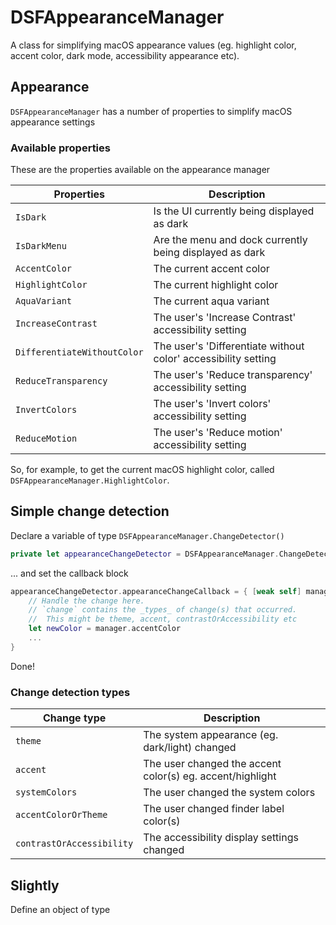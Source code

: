 # DSFAppearanceManager

A class for simplifying macOS appearance values (eg. highlight color, accent color, dark mode, accessibility appearance etc).

## Appearance

`DSFAppearanceManager` has a number of properties to simplify macOS appearance settings

### Available properties

These are the properties available on the appearance manager

| Properties                  | Description                                                       |
|-----------------------------|-------------------------------------------------------------------|
| `IsDark`                    | Is the UI currently being displayed as dark                       |
| `IsDarkMenu`                | Are the menu and dock currently being displayed as dark           |
| `AccentColor`               | The current accent color                                          |
| `HighlightColor`            | The current highlight color                                       |
| `AquaVariant`               | The current aqua variant                                          |
| `IncreaseContrast`          | The user's 'Increase Contrast' accessibility setting              |
| `DifferentiateWithoutColor` | The user's 'Differentiate without color' accessibility setting    |
| `ReduceTransparency`        | The user's 'Reduce transparency' accessibility setting            |
| `InvertColors`              | The user's 'Invert colors' accessibility setting                  |
| `ReduceMotion`              | The user's 'Reduce motion' accessibility setting                  |

So, for example, to get the current macOS highlight color, called `DSFAppearanceManager.HighlightColor`.

## Simple change detection

Declare a variable of type `DSFAppearanceManager.ChangeDetector()`

```swift
private let appearanceChangeDetector = DSFAppearanceManager.ChangeDetector()
```

... and set the callback block

```swift
appearanceChangeDetector.appearanceChangeCallback = { [weak self] manager, change in
	// Handle the change here.
	// `change` contains the _types_ of change(s) that occurred. 
	//  This might be theme, accent, contrastOrAccessibility etc
	let newColor = manager.accentColor
	...
}
```

Done!

### Change detection types

| Change type               | Description                                               |
|---------------------------|-----------------------------------------------------------|
| `theme`                   | The system appearance (eg. dark/light) changed            |
| `accent`                  | The user changed the accent color(s) eg. accent/highlight |
| `systemColors`            | The user changed the system colors                        |
| `accentColorOrTheme`      | The user changed finder label color(s)                    |
| `contrastOrAccessibility` | The accessibility display settings changed                |

## Slightly

Define an object of type 
